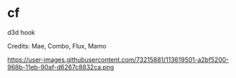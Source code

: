 # cf
d3d hook 



Credits: Mae, Combo, Flux, Mamo




https://user-images.githubusercontent.com/73215881/113619501-a2bf5200-968b-11eb-90af-d6267c8832ca.png

